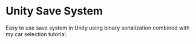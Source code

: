 # Unity Save System
Easy to use save system in Unity using binary serialization combined with my car selection tutorial.
